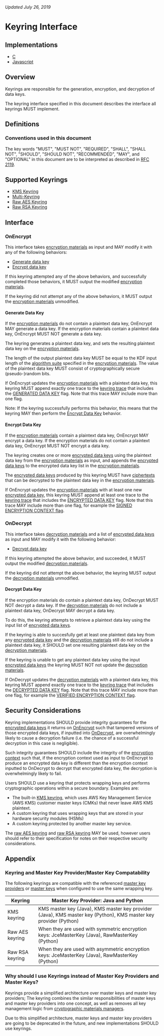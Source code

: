 *Updated July 26, 2019*

# Keyring Interface

## Implementations

- [C](https://github.com/aws/aws-encryption-sdk-c/blob/master/source/materials.c)
- [Javascript](https://github.com/awslabs/aws-encryption-sdk-javascript/blob/master/modules/material-management/src/keyring.ts)

## Overview

Keyrings are responsible for the generation, encryption, and decryption of data keys.

The keyring interface specified in this document describes the interface all keyrings MUST implement.

## Definitions

### Conventions used in this document

The key words "MUST", "MUST NOT", "REQUIRED", "SHALL", "SHALL NOT", "SHOULD", "SHOULD NOT", "RECOMMENDED", "MAY", and "OPTIONAL"
in this document are to be interpreted as described in [RFC 2119](https://tools.ietf.org/html/rfc2119).

## Supported Keyrings

- [KMS Keyring](#kms-keyring.md)
- [Multi-Keyring](#multi-keyring.md)
- [Raw AES Keyring](#raw-aes-keyring.md)
- [Raw RSA Keyring](#raw-rsa-keyring.md)

## Interface

### OnEncrypt

This interface takes [encryption materials](#data-structures.md#encryption-materials) as input
and MAY modify it with any of the following behaviors:

- [Generate data key](#generate-data-key)
- [Encrypt data key](#encrypt-data-key)

If this keyring attempted any of the above behaviors, and successfully completed those behaviors,
it MUST output the modified [encryption materials](#data-structures.md#encryption-materials).

If the keyring did not attempt any of the above behaviors, it MUST output the [encryption materials](#data-structures.md#encryption-materials) unmodified.

#### Generate Data Key

If the [encryption materials](#data-structures.md#encryption-materials) do not contain a plaintext data key,
OnEncrypt MAY generate a data key.
If the encryption materials contain a plaintext data key, OnEncrypt MUST NOT generate a data key.

The keyring generates a plaintext data key, and sets the resulting plaintext data key on the
[encryption materials](#data-structures.md#encryption-materials).

The length of the output plaintext data key MUST be equal to the KDF input length of the [algorithm suite](#algorithm-suites.md)
specified in the [encryption materials](#data-structures.md#encryption-materials).
The value of the plaintext data key MUST consist of cryptographically secure (pseudo-)random bits.

If OnEncrypt updates the [encryption materials](#data-structure.md#encryption-materials) with a plaintext data key,
this keyring MUST append exactly one trace to the [keyring trace](#data-structures.md#keyring-trace) that includes the
[GENERATED DATA KEY](#data-structures.md#generated-data-key) flag.
Note that this trace MAY include more than one flag.

Note: If the keyring successfully performs this behavior, this means that the keyring MAY then
perform the [Encrypt Data Key](#encrypt-data-key) behavior.

#### Encrypt Data Key

If the [encryption materials](#data-structures.md#encryption-materials) contain a plaintext data key,
OnEncrypt MAY encrypt a data key.
If the encryption materials do not contain a plaintext data key, OnEncrypt MUST NOT encrypt a data key.

The keyring creates one or more [encrypted data keys](#data-structures.md#encrypted-data-key) using
the plaintext data key from the [encryption materials](#data-structures.md#encryption-materials) as input,
and appends the [encrypted data keys](#data-structures.md#encrypted-data-key) to the encrypted data key list
in the [encryption materials](#data-structures.md#encryption-materials).

The [encrypted data keys](#data-structures.md#encrypted-data-key) produced by this keyring MUST
have [ciphertexts](#data-structures.md#ciphertext) that can be decrypted to the plaintext data key in the
[encryption materials](#data-structures.md#encryption-materials).

If OnEncrypt updates the [encryption materials](#data-structure.md#encryption-materials) with at least
one new [encrypted data key](#data-structures.md#encrypted-data-key), this keyring MUST append at least
one trace to the [keyring trace](#data-structures.md#keyring-trace) that includes the [ENCRYPTED DATA KEY](#data-structures.md#encrypted-data-key)
flag.
Note that this trace MAY include more than one flag, for example the [SIGNED ENCRYPTION CONTEXT flag](#data-structures.md#signed-encryption-context).

### OnDecrypt

This interface takes [decryption materials](#data-structures.md#decryption-materials) and
a list of [encrypted data keys](#data-structures.md#encrypted-data-key) as input and
MAY modify it with the following behavior:

- [Decrypt data key](#decrypt-data-key)

If this keyring attempted the above behavior, and succeeded, it MUST output the modified [decryption materials](#data-structures.md#decryption-materials).

If the keyring did not attempt the above behavior, the keyring MUST output the [decryption materials](#data-structures.md#decryption-materials) unmodified.

#### Decrypt Data Key

If the encryption materials do contain a plaintext data key, OnDecrypt MUST NOT decrypt a data key.
If the [decryption materials](#data-structures.md#decryption-materials) do not include a plaintext data key,
OnDecrypt MAY decrypt a data key.

To do this, the keyring attempts to retrieve a plaintext data key using the input list of [encrypted data keys](#data-structures.md#encrypted-data-key).

If the keyring is able to succesfully get at least one plaintext data key from any [encrypted data key](#data-structures.md#encrypted-data-key)
and the [decryption materials](#data-structures.md#decryption-materials) still do not include a plaintext data key,
it SHOULD set one resulting plaintext data key on the [decryption materials](#data-structures.md#decryption-materials).

If the keyring is unable to get any plaintext data key using the input [encrypted data keys](#data-structures.md#encrypted-data-key)
the keyring MUST NOT not update the [decryption materials](#data-structures.md#decryption-materials).

If OnDecrypt updates the [decryption materials](#data-structure.md#decryption-materials) with a plaintext data key,
this keyring MUST append exactly one trace to the [keyring trace](#data-structures.md#keyring-trace)
that includes the [DECRYPTED DATA KEY](#data-structures.md#encrypted-data-key) flag.
Note that this trace MAY include more than one flag, for example the [VERIFIED ENCRYPTION CONTEXT flag](#data-structures.md#verified-encryption-context).

## Security Considerations

Keyring implementations SHOULD provide integrity guarantees for the [encrypted data keys](#data-structures.md#encrypted-data-key)
it returns on [OnEncrypt](#onencrypt) such that tampered versions of those encrypted data keys,
if inputted into [OnDecrypt](#ondecrypt), are overwhelmingly likely to cause a decryption failure
(i.e. the chance of a successful decryption in this case is negligible).

Such integrity guarantees SHOULD include the integrity of the [encryption context](#data-structures.md#encryption-context)
such that, if the encryption context used as input to OnEncrypt to produce an encrypted data key is
different than the encryption context inputted to OnDecrypt to decrypt that encrypted data key,
the decryption is overwhelmingly likely to fail.

Users SHOULD use a keyring that protects wrapping keys and performs cryptographic operations within a secure boundary.
Examples are:

- The built-in [KMS keyring](#kms-keyring.md),
  which uses AWS Key Management Service (AWS KMS) customer master keys (CMKs) that never leave AWS KMS plaintext.
- A custom keyring that uses wrapping keys that are stored in your hardware security modules (HSMs)
- A custom keyring protected by another master key service.

The [raw AES keyring](#raw-aes-keyring.md) and [raw RSA keyring](#raw-aes-keyring) MAY be used,
however users should refer to their specification for notes on their respective security considerations.

## Appendix

### Keyring and Master Key Provider/Master Key Compatability

The following keyrings are compatible with the referenced [master key providers](#master-key-provider.md) or
[master keys](#master-key.md) when configured to use the same wrapping key.

| Keyring         | Master Key Provider: Java and Python                                                                             |
|-----------------|------------------------------------------------------------------------------------------------------------------|
| KMS keyring     | KMS master key (Java), KMS master key provider (Java), KMS master key (Python), KMS master key provider (Python) |
| Raw AES keyring | When they are used with symmetric encryption keys: JceMasterKey (Java), RawMasterKey (Python)                    |
| Raw RSA keyring | When they are used with asymmetric encryption keys: JceMasterKey (Java), RawMasterKey (Python)                   |

### Why should I use Keyrings instead of Master Key Providers and Master Keys?

Keyrings provide a simplified architecture over master keys and master key providers;
The keyring combines the similar responsibilities of master keys and master key providers into one concept,
as well as removes all key management logic from [cryptographic materials managers](#cmm-interface.md).

Due to this simplified architecture, master keys and master key providers are going to be deprecated in the future,
and new implementations SHOULD use keyrings.

